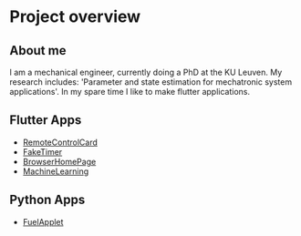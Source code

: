 # Project overview

## About me
I am a mechanical engineer, currently doing a PhD at the KU Leuven. My research includes: 'Parameter and state estimation for mechatronic system applications'.
In my spare time I like to make flutter applications.

## Flutter Apps
- [RemoteControlCard](https://smeetsv10.github.io/RemoteControlCard/)
- [FakeTimer](https://smeetsv10.github.io/FakeTimerWebApp/)
- [BrowserHomePage](https://github.com/Smeetsv10/BrowserHomepage)
- [MachineLearning](https://smeetsv10.github.io/FlutterML/)
  
## Python Apps
- [FuelApplet]([https://](https://external.ink?to=)github.com/Smeetsv10/FuelApplet)


